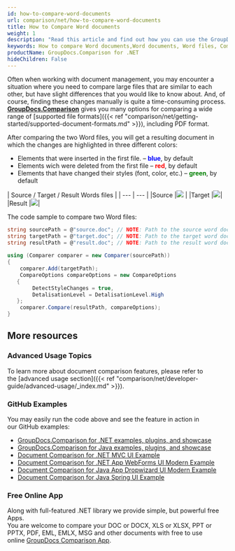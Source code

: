 ```yaml
---
id: how-to-compare-word-documents
url: comparison/net/how-to-compare-word-documents
title: How to Compare Word documents
weight: 1
description: "Read this article and find out how you can use the GroupDocs.Comparison for .NET to find differences in Word files. Also, in this article you can find an option to use this product in your production"
keywords: How to compare Word documents,Word documents, Word files, Comparison Use Case, Compare Word documents
productName: GroupDocs.Comparison for .NET
hideChildren: False
---
```

Often when working with document management, you may encounter a situation where you need to compare large files that are similar to each other, but have slight differences that you would like to know about. And, of course, finding these changes manually is quite a time-consuming process.
**[GroupDocs.Comparison](https://products.groupdocs.com/comparison/net)** gives you many options for comparing a wide range of [supported file formats]({{< ref "comparison/net/getting-started/supported-document-formats.md" >}}), including PDF format.

After comparing the two Word files, you will get a resulting document in which the changes are highlighted in three different colors:

*   Elements that were inserted in the first file. – <font color="blue">**blue**</font>, by default
*   Elements wich were deleted from the first file – <font color="red">**red**</font>, by default
*   Elements that have changed their styles (font, color, etc.) – <font color="green">**green**</font>, by default

|  Source / Target / Result Words files |
| --- | --- |
|Source |![](comparison/net/images/how-to-compare-word-1.png) | 
|Target |![](comparison/net/images/how-to-compare-word-2.png)|
|Result |![](comparison/net/images/how-to-compare-word-3.png)|

The code sample to compare two Word files:

```csharp
string sourcePath = @"source.doc"; // NOTE: Path to the source word document 
string targetPath = @"target.doc"; // NOTE: Path to the target word document 
string resultPath = @"result.doc"; // NOTE: Path to the result word document       
            
using (Comparer comparer = new Comparer(sourcePath))
{
    comparer.Add(targetPath);
    CompareOptions compareOptions = new CompareOptions
   {
        DetectStyleChanges = true,
        DetalisationLevel = DetalisationLevel.High
   };
    comparer.Compare(resultPath, compareOptions);
}
```

## More resources
### Advanced Usage Topics
To learn more about document comparison features, please refer to the [advanced usage section]({{< ref "comparison/net/developer-guide/advanced-usage/_index.md" >}}).

### GitHub Examples
You may easily run the code above and see the feature in action in our GitHub examples:
*   [GroupDocs.Comparison for .NET examples, plugins, and showcase](https://github.com/groupdocs-comparison/GroupDocs.Comparison-for-.NET)
*   [GroupDocs.Comparison for Java examples, plugins, and showcase](https://github.com/groupdocs-comparison/GroupDocs.Comparison-for-Java)
*   [Document Comparison for .NET MVC UI Example](https://github.com/groupdocs-comparison/GroupDocs.Comparison-for-.NET-MVC)
*   [Document Comparison for .NET App WebForms UI Modern Example](https://github.com/groupdocs-comparison/GroupDocs.Comparison-for-.NET-WebForms)
*   [Document Comparison for Java App Dropwizard UI Modern Example](https://github.com/groupdocs-comparison/GroupDocs.Comparison-for-Java-Dropwizard)
*   [Document Comparison for Java Spring UI Example](https://github.com/groupdocs-comparison/GroupDocs.Comparison-for-Java-Spring)
    
### Free Online App
Along with full-featured .NET library we provide simple, but powerful free Apps.  
You are welcome to compare your DOC or DOCX, XLS or XLSX, PPT or PPTX, PDF, EML, EMLX, MSG and other documents with free to use online [GroupDocs Comparison App](https://products.groupdocs.app/comparison).
